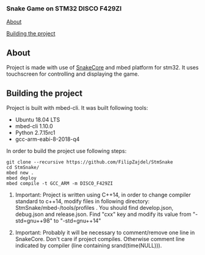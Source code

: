 ### Snake Game on STM32 DISCO F429ZI

[About](#about)

[Building the project](#building-the-project)

## About

Project is made with use of [SnakeCore](https://github.com/FilipZajdel/SnakeCore) and mbed platform for stm32. It uses touchscreen for controlling and displaying the game.



## Building the project

Project is built with mbed-cli. It was built  following tools:
* Ubuntu 18.04 LTS
* mbed-cli 1.10.0
* Python 2.7.15rc1
* gcc-arm-eabi-8-2018-q4

In order to build the project use following steps:

```shell
git clone --recursive https://github.com/FilipZajdel/StmSnake
cd StmSnake/
mbed new .
mbed deploy
mbed compile -t GCC_ARM -m DISCO_F429ZI
```

1. Important: Project is written using C++14, in order to change compiler standard to c++14, modify files in following directory: StmSnake/mbed-/tools/profiles . You should find develop.json, debug.json and release.json. Find "cxx" key and modify its value from "-std=gnu++98" to "-std=gnu++14"

2. Important: Probably it will be necessary to comment/remove one line in SnakeCore. Don't care if project compiles. Otherwise comment line indicated by compiler (line containing srand(time(NULL))).